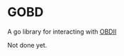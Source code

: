 GOBD
====

A go library for interacting with [OBDII](https://en.wikipedia.org/wiki/On-board_diagnostics)

Not done yet.
